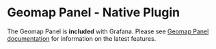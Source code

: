 # Geomap Panel - Native Plugin

The Geomap Panel is **included** with Grafana. Please see [Geomap Panel documentation](https://grafana.com/docs/grafana/latest/panels-visualizations/visualizations/geomap/) for information on the latest features.
